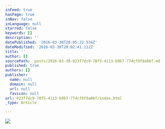 ```yaml
---
inFeed: true
hasPage: true
inNav: false
inLanguage: null
starred: false
keywords: []
description: ''
datePublished: '2016-03-30T20:05:22.534Z'
dateModified: '2016-03-30T20:02:41.112Z'
title: ''
author: []
sourcePath: _posts/2016-03-30-023f7dc9-78f5-4113-b9b7-774cf0f0a86f.md
published: true
authors: []
publisher:
  name: null
  domain: null
  url: null
  favicon: null
url: 023f7dc9-78f5-4113-b9b7-774cf0f0a86f/index.html
_type: Article

---
```

![](https://the-grid-user-content.s3-us-west-2.amazonaws.com/7baf34a4-12d1-48b2-b18b-35be525419be.jpg)